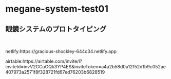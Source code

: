 # megane-system-test01
<h2>眼鏡システムのプロトタイピング</h2><br>
<p>netlify:https://gracious-shockley-644c34.netlify.app</p>
<p>airtable:https://airtable.com/invite/l?inviteId=invV2GCuOQk3YP4ES&inviteToken=a4a2b58d0a12f52d1b9c052ae407973a2571f8f328721fd67ed76203b6828519</p>
